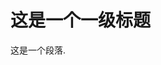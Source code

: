 <!DOCTYPE html>
<html lang="zh-cn">
    <head>
        <meta charset="utf-8"/>
        <title>陈小明的成长经历</title>
      <link href="新建文本文档.css"rel="stylesheet" type="text/css"/>
    </head>
    <body>
        <h1>这是一个一级标题</h1>
        <p>这是一个段落.</p >
    </body>
</html>
